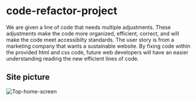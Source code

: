 # code-refactor-project
We are given a line of code that needs multiple adjustments. These adjustments make the code more organized, efficient, correct, and will make the code meet accessibilty standards. The user story is from a marketing company that wants a sustainable website. By fixing code within the provided html and css code, future web developers will have an easier understanding reading the new efficient lines of code.

## Site picture

![Top-home-screen](/Users/danieljauregui/Desktop/code-refactor-project/Homescreen.png)

